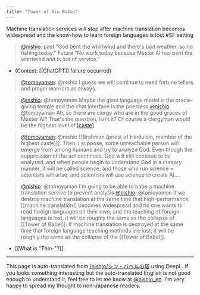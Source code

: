```yaml
---
title: "Tower of Sin Babel"
---
```


Machine translation services will stop after machine translation becomes widespread and the know-how to learn foreign languages is lost #SF setting

> [@nishio](https://twitter.com/nishio/status/1628186124756873217?s=20): past "God bent the whirlwind and there's bad weather, so no fishing today."
> Future "No work today because Master AI has bent the whirlwind and is out of service."
- (Context: [[ChatGPT]] failure occurred)

> [@tomoyaman](https://twitter.com/tomoyaman/status/1628189953221087232?s=20): @nishio I guess we will continue to need fortune tellers and prayer warriors as always.

> [@nishio](https://twitter.com/nishio/status/1628190327344623617?s=20): @tomoyaman Maybe the giant language model is the oracle-giving temple and the chat interface is the priestess
> [@nishio](https://twitter.com/nishio/status/1628191011301359617?s=20): @tomoyaman Ah, so there are clergy who are in the good graces of Master AI? That's the question, isn't it? Of course a clergyman would be the highest level of [[caste]]().

> [@tomoyaman](https://twitter.com/tomoyaman/status/1628192309291663360?s=20): @nishio [[Brahman (priest of Hinduism, member of the highest caste)]].
> Then, I suppose, some unreachable person will emerge from among humans and try to analyze God. Even though the suppression of the act continues, God will still continue to be analyzed, and when people begin to understand God in a cursory manner, it will be called science, and those who run science = scientists will arise, and scientists will use science to create AI....

> [@nishio](https://twitter.com/nishio/status/1628196461090582529?s=20): @tomoyaman I'm going to be able to babe a machine translation service to prevent analysis
> [@nishio](https://twitter.com/nishio/status/1628197751334006786?s=20): @tomoyaman If we destroy machine translation at the same time that high-performance [[machine translation]] becomes widespread and no one wants to read foreign languages on their own, and the teaching of foreign languages is lost, it will be roughly the same as the collapse of [[Tower of Babel]]. If machine translation is destroyed at the same time that foreign language teaching methods are lost, it will be roughly the same as the collapse of the [[Tower of Babel]].

- [[What is "Thin-"?]]

---
This page is auto-translated from [/nishio/シン・バベルの塔](https://scrapbox.io/nishio/シン・バベルの塔) using DeepL. If you looks something interesting but the auto-translated English is not good enough to understand it, feel free to let me know at [@nishio_en](https://twitter.com/nishio_en). I'm very happy to spread my thought to non-Japanese readers.